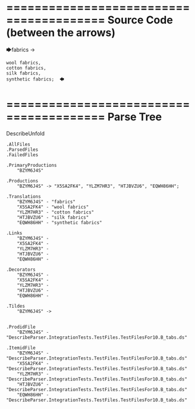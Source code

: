 ========================================
Source Code (between the arrows)
========================================

🡆fabrics ->	

	wool fabrics,	
	cotton fabrics,		
	silk fabrics,			
	synthetic fabrics;	🡄

========================================
Parse Tree
========================================
DescribeUnfold

    .AllFiles
    .ParsedFiles
    .FailedFiles

    .PrimaryProductions
        "BZYM6J4S" 

    .Productions
        "BZYM6J4S" -> "X5SA2FK4", "YLZM7HR3", "HTJBVZU6", "EQWH86HH";

    .Translations
        "BZYM6J4S" - "fabrics"
        "X5SA2FK4" - "wool fabrics"
        "YLZM7HR3" - "cotton fabrics"
        "HTJBVZU6" - "silk fabrics"
        "EQWH86HH" - "synthetic fabrics"

    .Links
        "BZYM6J4S" - 
        "X5SA2FK4" - 
        "YLZM7HR3" - 
        "HTJBVZU6" - 
        "EQWH86HH" - 

    .Decorators
        "BZYM6J4S" - 
        "X5SA2FK4" - 
        "YLZM7HR3" - 
        "HTJBVZU6" - 
        "EQWH86HH" - 

    .Tildes
        "BZYM6J4S" -> 


    .ProdidFile
        "BZYM6J4S" - "DescribeParser.IntegrationTests.TestFiles.TestFilesFor10.B_tabs.ds"

    .ItemidFile
        "BZYM6J4S" - "DescribeParser.IntegrationTests.TestFiles.TestFilesFor10.B_tabs.ds"
        "X5SA2FK4" - "DescribeParser.IntegrationTests.TestFiles.TestFilesFor10.B_tabs.ds"
        "YLZM7HR3" - "DescribeParser.IntegrationTests.TestFiles.TestFilesFor10.B_tabs.ds"
        "HTJBVZU6" - "DescribeParser.IntegrationTests.TestFiles.TestFilesFor10.B_tabs.ds"
        "EQWH86HH" - "DescribeParser.IntegrationTests.TestFiles.TestFilesFor10.B_tabs.ds"

